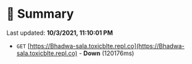 # 📖 Summary
Last updated: **10/3/2021, 11:10:01 PM**

- `GET` [https://Bhadwa-sala.toxicblte.repl.co](https://Bhadwa-sala.toxicblte.repl.co) - **Down** (120176ms)

